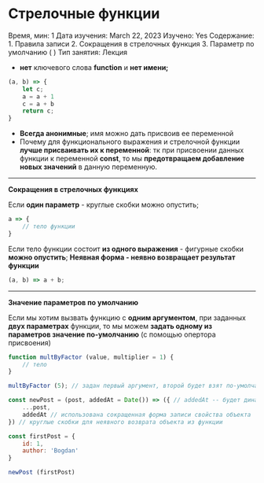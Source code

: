 # Стрелочные функции

Время, мин: 1
Дата изучения: March 22, 2023
Изучено: Yes
Содержание: 1. Правила записи
2. Сокращения в стрелочных функция
3. Параметр по умолчанию ( )
Тип занятия: Лекция

- **нет** ключевого слова **function** и **нет имени;**

```jsx
(a, b) => {
	let c;
	a = a + 1
	с = a + b
	return c;
}
```

- **Всегда анонимные**; имя можно дать присвоив ее переменной
- Почему для функционального выражения и стрелочной функции **лучше присваивать их к переменной**: тк при присвоении данных функции к переменной **const**, то мы **предотвращаем добавление новых значений** в данную переменную.

---

**Сокращения в стрелочных функциях**

Если **один параметр** - круглые скобки можно опустить;

```jsx
a => {
	// тело функции
}
```

Если тело функции состоит **из одного выражения** - фигурные скобки **можно опустить**; **Неявная форма - неявно возвращает результат функции**

```jsx
(a, b) => a + b;
```

---

**Значение параметров по умолчанию**

Если мы хотим вызвать функцию с **одним аргументом**, при заданных **двух параметрах** функции, то мы можем **задать одному из параметров значение по-умолчанию** (с помощью опертора присвоения)

```jsx
function multByFactor (value, multiplier = 1) {
	// тело 
}

multByFactor (5); // задан первый аргумент, второй будет взят по-умолчанию
```

```jsx
const newPost = (post, addedAt = Date()) => ({ // addedAt -- будет динамически изменятся в зависимости от даты вызова
	...post,
	addedAt // использована сокращенная форма записи свойства объекта
}) // круглые скобки для неявного возврата объекта из функции

const firstPost = {
	id: 1,
	author: 'Bogdan'
}

newPost (firstPost)
```